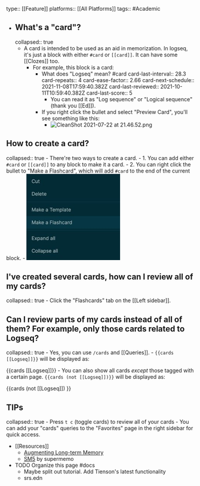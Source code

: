 type:: [[Feature]]
platforms:: [[All Platforms]]
tags:: #Academic

- ## What's a "card"?
  collapsed:: true
  - A card is intended to be used as an aid in memorization. In logseq, it's just a block with either `#card` or `[[card]]`. It can have some [[Clozes]] too.
    - For example, this block is a card:
      - What does "Logseq" mean? #card
        card-last-interval:: 28.3
        card-repeats:: 4
        card-ease-factor:: 2.66
        card-next-schedule:: 2021-11-08T17:59:40.382Z
        card-last-reviewed:: 2021-10-11T10:59:40.382Z
        card-last-score:: 5
        - You can read it as "Log sequence" or "Logical sequence" (thank you [[Ed]]).
      - If you right click the bullet and select "Preview Card", you'll see something like this:
        - ![CleanShot 2021-07-22 at 21.46.52.png](../assets/CleanShot_202021-07-22_20at_2021.46.52_1626961624975_0.png)

## How to create a card?

collapsed:: true - There're two ways to create a card. - 1. You can add either `#card` or `[[card]]` to any block to make it a card. - 2. You can right click the bullet to "Make a Flashcard", which will add `#card` to the end of the current block. - ![CleanShot 2021-07-22 at 21.37.06.png](../assets/sidebar-make-a-flashcard.png)

## I've created several cards, how can I review all of my cards?

collapsed:: true - Click the "Flashcards" tab on the [[Left sidebar]].

## Can I review parts of my cards instead of all of them? For example, only those cards related to Logseq?

collapsed:: true - Yes, you can use `/cards` and [[Queries]]. - `{{cards [[Logseq]]}}` will be displayed as:

{{cards [[Logseq]]}} - You can also show all cards _except_ those tagged with a certain page. `{{cards (not [[Logseq]])}}` will be displayed as:

{{cards (not [[Logseq]]) }}

## TIPs

collapsed:: true - Press `t c` (toggle cards) to review all of your cards - You can add your "cards" queries to the "Favorites" page in the right sidebar for quick access.

- [[Resources]]
  - [Augmenting Long-term Memory](http://augmentingcognition.com/ltm.html)
  - [SM5](https://www.supermemo.com/en/archives1990-2015/english/ol/sm5) by supermemo
- TODO Organize this page #docs
  - Maybe split out tutorial. Add Tienson's latest functionality
  - srs.edn
